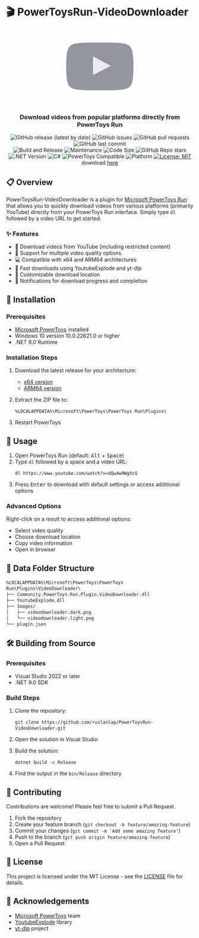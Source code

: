 # 🎬 PowerToysRun-VideoDownloader

<div align="center">
  <img src="VideoDownloader/Community.PowerToys.Run.Plugin.VideoDownloader/Images/logo.png" alt="VideoDownloader Logo" width="200"/>
  <br>
  <h3>Download videos from popular platforms directly from PowerToys Run</h3>
  
  ![GitHub release (latest by date)](https://img.shields.io/github/v/release/ruslanlap/PowerToysRun-VideoDownloader)
  ![GitHub issues](https://img.shields.io/github/issues/ruslanlap/PowerToysRun-VideoDownloader)
  ![GitHub pull requests](https://img.shields.io/github/issues-pr/ruslanlap/PowerToysRun-VideoDownloader)
  ![GitHub last commit](https://img.shields.io/github/last-commit/ruslanlap/PowerToysRun-VideoDownloader)
  <br>
  ![Build and Release](https://github.com/ruslanlap/PowerToysRun-VideoDownloader/workflows/Build%20and%20Release/badge.svg)
  ![Maintenance](https://img.shields.io/maintenance/yes/2025)
  ![Code Size](https://img.shields.io/github/languages/code-size/ruslanlap/PowerToysRun-VideoDownloader)
  ![GitHub Repo stars](https://img.shields.io/github/stars/ruslanlap/PowerToysRun-VideoDownloader?style=social)
  <br>
  ![.NET Version](https://img.shields.io/badge/.NET-9.0-512BD4)
  ![C#](https://img.shields.io/badge/C%23-8.0-239120)
  ![PowerToys Compatible](https://img.shields.io/badge/PowerToys-Compatible-blue)
  ![Platform](https://img.shields.io/badge/platform-Windows-lightgrey)
  [![License: MIT](https://img.shields.io/badge/License-MIT-yellow.svg)](https://opensource.org/licenses/MIT)
  download [here](https://github.com/ruslanlap/PowerToysRun-VideoDownloader/releases/latest)
</div>

## 📋 Overview

PowerToysRun-VideoDownloader is a plugin for [Microsoft PowerToys Run](https://github.com/microsoft/PowerToys) that allows you to quickly download videos from various platforms (primarily YouTube) directly from your PowerToys Run interface. Simply type `dl` followed by a video URL to get started.

### ✨ Features

- 🎯 Download videos from YouTube (including restricted content)
- 🔄 Support for multiple video quality options
- 💻 Compatible with x64 and ARM64 architectures
- 🚀 Fast downloads using YoutubeExplode and yt-dlp
- 📂 Customizable download location
- 🔔 Notifications for download progress and completion

## 🚀 Installation

### Prerequisites

- [Microsoft PowerToys](https://github.com/microsoft/PowerToys/releases) installed
- Windows 10 version 10.0.22621.0 or higher
- .NET 9.0 Runtime

### Installation Steps

1. Download the latest release for your architecture:
   - [x64 version](https://github.com/ruslanlap/PowerToysRun-VideoDownloader/releases/latest/download/VideoDownloader-latest-x64.zip)
   - [ARM64 version](https://github.com/ruslanlap/PowerToysRun-VideoDownloader/releases/latest/download/VideoDownloader-latest-arm64.zip)

2. Extract the ZIP file to:
   ```
   %LOCALAPPDATA%\Microsoft\PowerToys\PowerToys Run\Plugins\
   ```

3. Restart PowerToys

## 🔧 Usage

1. Open PowerToys Run (default: <kbd>Alt</kbd> + <kbd>Space</kbd>)
2. Type `dl` followed by a space and a video URL:
   ```
   dl https://www.youtube.com/watch?v=dQw4w9WgXcQ
   ```
3. Press <kbd>Enter</kbd> to download with default settings or access additional options

### Advanced Options

Right-click on a result to access additional options:
- Select video quality
- Choose download location
- Copy video information
- Open in browser

## 📁 Data Folder Structure

```
%LOCALAPPDATA%\Microsoft\PowerToys\PowerToys Run\Plugins\VideoDownloader\
├── Community.PowerToys.Run.Plugin.VideoDownloader.dll
├── YoutubeExplode.dll
├── Images/
│   ├── videodownloader.dark.png
│   └── videodownloader.light.png
└── plugin.json
```

## 🛠️ Building from Source

### Prerequisites

- Visual Studio 2022 or later
- .NET 9.0 SDK

### Build Steps

1. Clone the repository:
   ```
   git clone https://github.com/ruslanlap/PowerToysRun-VideoDownloader.git
   ```

2. Open the solution in Visual Studio

3. Build the solution:
   ```
   dotnet build -c Release
   ```

4. Find the output in the `bin/Release` directory

## 🤝 Contributing

Contributions are welcome! Please feel free to submit a Pull Request.

1. Fork the repository
2. Create your feature branch (`git checkout -b feature/amazing-feature`)
3. Commit your changes (`git commit -m 'Add some amazing feature'`)
4. Push to the branch (`git push origin feature/amazing-feature`)
5. Open a Pull Request

## 📄 License

This project is licensed under the MIT License - see the [LICENSE](LICENSE) file for details.

## 🙏 Acknowledgements

- [Microsoft PowerToys](https://github.com/microsoft/PowerToys) team
- [YoutubeExplode](https://github.com/Tyrrrz/YoutubeExplode) library
- [yt-dlp](https://github.com/yt-dlp/yt-dlp) project

